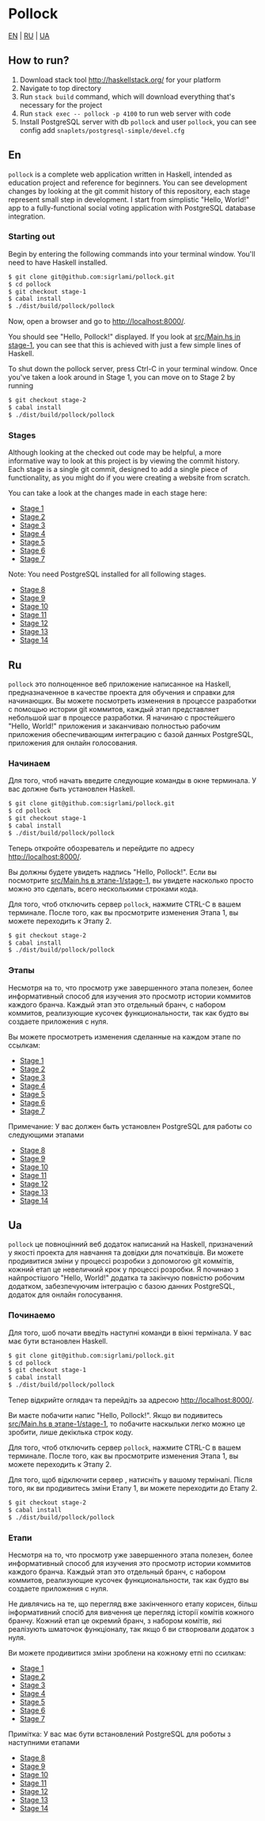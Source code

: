 # Pollock

[EN](#en) | [RU](#ru) | [UA](#ua)

## How to run?

1. Download stack tool http://haskellstack.org/ for your platform 
2. Navigate to top directory
3. Run `stack build` command, which will download everything that's necessary for the project
4. Run `stack exec -- pollock -p 4100` to run web server with code
5. Install PostgreSQL server with db `pollock` and user `pollock`, you can see config add `snaplets/postgresql-simple/devel.cfg`


## En

`pollock` is a complete web application written in Haskell, intended as education project and reference for beginners. You can see development changes by looking at the git commit history of this repository, each stage represent small step in development. I start from simplistic "Hello, World!" app to a fully-functional social voting application with PostgreSQL database integration.

### Starting out

Begin by entering the following commands into your terminal window.  You'll need to have Haskell installed.

```sh
$ git clone git@github.com:sigrlami/pollock.git
$ cd pollock
$ git checkout stage-1
$ cabal install
$ ./dist/build/pollock/pollock
```

Now, open a browser and go to [http://localhost:8000/](http://localhost:8000/).

You should see "Hello, Pollock!" displayed.  If you look at [src/Main.hs in stage-1](), you can see that this is achieved with just a few simple lines of Haskell.

To shut down the pollock server, press Ctrl-C in your terminal window.  Once you've taken a look around in Stage 1, you can move on to Stage 2 by running

```sh
$ git checkout stage-2
$ cabal install
$ ./dist/build/pollock/pollock
```

### Stages

Although looking at the checked out code may be helpful, a more informative way to look at this project is by viewing the commit history.  Each stage is a single git commit, designed to add a single piece of functionality, as you might do if you were creating a website from scratch.

You can take a look at the changes made in each stage here:

* [Stage 1]()
* [Stage 2]()
* [Stage 3]()
* [Stage 4]()
* [Stage 5]()
* [Stage 6]()
* [Stage 7]()

Note: You need PostgreSQL installed for all following stages.

* [Stage 8]()
* [Stage 9]()
* [Stage 10]()
* [Stage 11]()
* [Stage 12]()
* [Stage 13]()
* [Stage 14]()

## Ru
`pollock` это полноценное веб приложение написанное на Haskell, предназначенное в качестве проекта для обучения и справки для начинающих. Вы можете посмотреть изменения в процессе разработки с помощью истории git коммитов, каждый этап представляет небольшой шаг в процессе разработки. Я начинаю с простейшего "Hello, World!" приложения и заканчиваю полностью рабочим приложения обеспечивающим интеграцию с базой данных PostgreSQL, приложения для онлайн голосования.

### Начинаем

Для того, чтоб начать введите следующие команды в окне терминала. У вас должне быть установлен Haskell.

```sh
$ git clone git@github.com:sigrlami/pollock.git
$ cd pollock
$ git checkout stage-1
$ cabal install
$ ./dist/build/pollock/pollock
```
Теперь откройте обозреватель и перейдите по адресу [http://localhost:8000/](http://localhost:8000/).

Вы должны будете увидеть надпись "Hello, Pollock!". Если вы посмотрите [src/Main.hs в этапе-1/stage-1](), вы увидете насколько просто можно это сделать, всего несколькими строками кода.

Для того, чтоб отключить сервер `pollock`, нажмите CTRL-C в вашем терминале. После того, как вы просмотрите изменения Этапа 1, вы можете переходить к Этапу 2.

```sh
$ git checkout stage-2
$ cabal install
$ ./dist/build/pollock/pollock
```

### Этапы

Несмотря на то, что просмотр уже завершенного этапа полезен, более информативный способ для изучения это просмотр истории коммитов каждого бранча. Каждый этап это отдельный бранч, с набором коммитов, реализующие кусочек функциональности, так как будто вы создаете приложения с нуля.

Вы можете просмотреть изменения сделанные на каждом этапе по ссылкам:

* [Stage 1]()
* [Stage 2]()
* [Stage 3]()
* [Stage 4]()
* [Stage 5]()
* [Stage 6]()
* [Stage 7]()

Примечание: У вас должен быть установлен PostgreSQL для работы со следующими этапами

* [Stage 8]()
* [Stage 9]()
* [Stage 10]()
* [Stage 11]()
* [Stage 12]()
* [Stage 13]()
* [Stage 14]()


## Ua

`pollock` це повноцінний веб додаток написаний на Haskell, призначений у якості проекта для навчання та довідки для початківців. Ви можете продивитися зміни у процессі розробки з допомогою git коммітів, кожний етап це невеличкий крок у процессі розробки. Я починаю з найпростішого "Hello, World!" додатка та закінчую повністю робочим додатком, забезпечуючим інтеграцію с базою данних PostgreSQL, додаток для онлайн голосування.

### Починаемо

Для того, шоб почати введіть наступні команди в вікні термінала. У вас має бути встановлен Haskell.

```sh
$ git clone git@github.com:sigrlami/pollock.git
$ cd pollock
$ git checkout stage-1
$ cabal install
$ ./dist/build/pollock/pollock
```

Тепер відкрийте оглядач та перейдіть за адресою [http://localhost:8000/](http://localhost:8000/).

Ви маєте побачити напис "Hello, Pollock!". Якщо ви подивитесь [src/Main.hs в этапе-1/stage-1](), то побачите наскыльки легко можно це зробити, лише декіклька строк коду.

Для того, чтоб отключить сервер `pollock`, нажмите CTRL-C в вашем терминале. После того, как вы просмотрите изменения Этапа 1, вы можете переходить к Этапу 2.

Для того, щоб відключити сервер , натисніть у вашому терміналі. Після того, як ви продивитесь зміни Етапу 1, ви можете переходити до Етапу 2.

```sh
$ git checkout stage-2
$ cabal install
$ ./dist/build/pollock/pollock
```

### Етапи

Несмотря на то, что просмотр уже завершенного этапа полезен, более информативный способ для изучения это просмотр истории коммитов каждого бранча. Каждый этап это отдельный бранч, с набором коммитов, реализующие кусочек функциональности, так как будто вы создаете приложения с нуля.

Не дивлячись на те, що перегляд вже закінченного етапу корисен, більш інформативний спосіб для вивчення це перегляд історії комітів кожного бранчу. Кожний етап це окремий бранч, з набором комітів, які реалізують шматочок функціоналу, так якщо б ви створювали додаток з нуля.

Ви можете продивитися зміни зроблени на кожному етпі по ссилкам:

* [Stage 1]()
* [Stage 2]()
* [Stage 3]()
* [Stage 4]()
* [Stage 5]()
* [Stage 6]()
* [Stage 7]()

Примітка: У вас має бути встановлений PostgreSQL для роботы з наступними етапами

* [Stage 8]()
* [Stage 9]()
* [Stage 10]()
* [Stage 11]()
* [Stage 12]()
* [Stage 13]()
* [Stage 14]()
